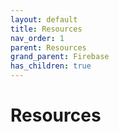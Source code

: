 ```yaml
---
layout: default
title: Resources
nav_order: 1
parent: Resources
grand_parent: Firebase
has_children: true
---
```


# Resources